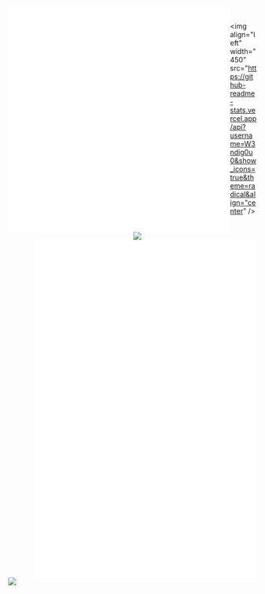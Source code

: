 <img align="left" width="450" src="https://github.com/W3ndig0u0/W3ndig0u0/blob/main/metrics.svg" />

<img align="right" width="250" src="https://camo.githubusercontent.com/839de0fbfb3670ae11c12f9006dab652c99b454341b11f03673c4bda0c52eda8/68747470733a2f2f636f756e742e6765746c6f6c692e636f6d2f6765742f403a6c6f776c6967687465723f7468656d653d72756c653334" />

<img align="right" width="450" src="https://github.com/W3ndig0u0/W3ndig0u0/blob/main/metrics.personal.anilist.svg" />


<img align="right" width="450" src="https://github.com/W3ndig0u0/W3ndig0u0/blob/main/metrics.personal.achievements.svg" />

</br>
<img align="left" width="250" src="https://camo.githubusercontent.com/839de0fbfb3670ae11c12f9006dab652c99b454341b11f03673c4bda0c52eda8/68747470733a2f2f636f756e742e6765746c6f6c692e636f6d2f6765742f403a6c6f776c6967687465723f7468656d653d72756c653334" />

<img align="left" width="450" src="https://github-readme-stats.vercel.app/api?username=W3ndig0u0&show_icons=true&theme=radical&align="center" />
